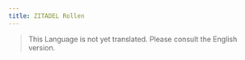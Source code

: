```yaml
---
title: ZITADEL Rollen
---
```


> This Language is not yet translated. Please consult the English version.
